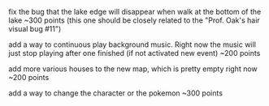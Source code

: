 fix the bug that the lake edge will disappear when walk at the bottom of the lake ~300 points (this one should be closely related to the "Prof. Oak's hair visual bug #11")

add a way to continuous play background music. Right now the music will just stop playing after one finished (if not activated new event) ~200 points

add more various houses to the new map, which is pretty empty right now ~200 points

add a way to change the character or the pokemon ~300 points

